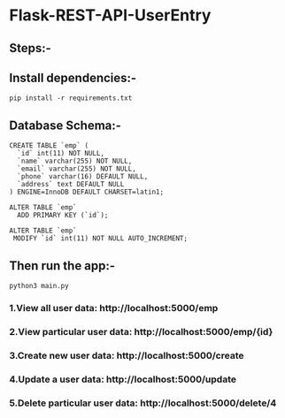# Flask-REST-API-UserEntry
## Steps:-
## Install dependencies:-
```
pip install -r requirements.txt
```
## Database Schema:-
```
CREATE TABLE `emp` (
  `id` int(11) NOT NULL,
  `name` varchar(255) NOT NULL,
  `email` varchar(255) NOT NULL,
  `phone` varchar(16) DEFAULT NULL,
  `address` text DEFAULT NULL
) ENGINE=InnoDB DEFAULT CHARSET=latin1;

ALTER TABLE `emp`
  ADD PRIMARY KEY (`id`);
  
ALTER TABLE `emp`
 MODIFY `id` int(11) NOT NULL AUTO_INCREMENT;
```
## Then run the app:-
```
python3 main.py
```


### 1.View all user data: http://localhost:5000/emp
### 2.View particular user data: http://localhost:5000/emp/{id}
### 3.Create new user data: http://localhost:5000/create
### 4.Update a user data: http://localhost:5000/update
### 5.Delete particular user data: http://localhost:5000/delete/4




